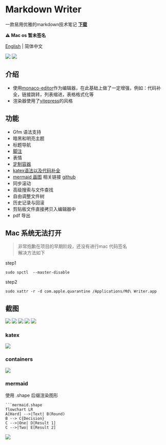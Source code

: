 # Markdown Writer
一款易用优雅的markdown技术笔记  **[下载](https://github.com/1943time/markdown-writer/releases)**

**⚠️ Mac os 暂未签名**

[English](README.md) | 简体中文

![](./help/img.png)
![](./help/img_light.png)
## 介绍
- 使用[monaco-editor](https://microsoft.github.io)作为编辑器，在此基础上做了一定增强，例如：代码补全，链接跳转，列表缩进，表格格式化等
- 渲染器使用了[vitepress](https://github.com/vuejs/vitepress)的风格

## 功能
- Gfm 语法支持
- 暗黑和明亮主题
- 标题导航
- [脚注](https://github.blog/changelog/2021-09-30-footnotes-now-supported-in-markdown-fields/)
- 表情
- [定制容器](#containers)
- [katex语法以及代码补全](#katex)
- [mermaid 画图](#mermaid)   相关链接 [github](https://github.com/mermaid-js/mermaid)
- 同步滚动
- 高级搜索与文件查找
- 自由调整文件树
- 历史记录与回滚
- 剪贴板文件直接拷贝入编辑器中
- pdf 导出

## Mac 系统无法打开
> 非常抱歉在项目的早期阶段，还没有进行mac 代码签名  
> 解决方法如下

step1
```shell
sudo spctl  --master-disable
```
step2
```shell
sudo xattr -r -d com.apple.quarantine /Applications/Md\ Writer.app
```

## 截图
![](./help/search.png)
![](./help/images.png)
![](./help/history.png)
![](./help/print.png)
![](./help/nav.png)
### katex
![](./help/katex.png)
### containers
![](./help/container.png)
### mermaid
使用 .shape 后缀渲染图形
```
```mermaid.shape
flowchart LR
A[Hard] -->|Text| B(Round)
B --> C{Decision}
C -->|One| D[Result 1]
C -->|Two| E[Result 2]
```
![](./help/mermaid.png)
